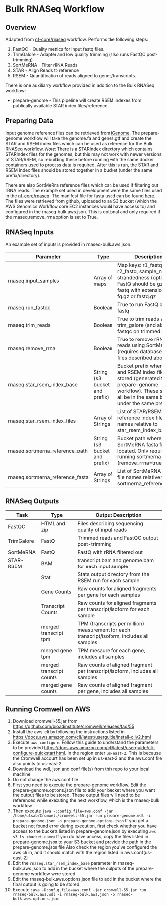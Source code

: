 # Bulk RNASeq Workflow

## Overview
Adapted from [nf-core/rnaseq](https://github.com/nf-core/rnaseq) workflow. Performs the following steps:
1. FastQC - Quality metrics for input fastq files.
2. TrimGalore - Adapter and low quality trimming (also runs FastQC post-trimming)
3. SortMeRNA - Filter rRNA Reads
4. STAR - Align Reads to reference
5. RSEM - Quantification of reads aligned to genes/transcripts.


There is one auxiliarry workflow provided in addition to the Bulk RNASeq workflow:
* prepare-genome - This pipeline will create RSEM indexes from publically available STAR index files/reference.

## Preparing Data
Input genome reference files can be retrieved from [iGenome](https://ewels.github.io/AWS-iGenomes/). The prepare-genome workflow will take the genome.fa and genes.gtf and create the STAR and RSEM index files which can be used as reference for the Bulk RNASeq workflow. *Note:* There is a STARIndex directory which contains STARIndex files for the genomes, but this may not work with newer versions of STAR/RSEM, so rebuilding these before running with the same docker containers used to process data is required. After this is run, the STAR and RSEM index files should be stored together in a bucket (under the same prefix/directory).

There are also SortMeRna reference files which can be used if filtering out rRNA reads. The example set used in development were the same files used in the [nf-core/rnaseq](https://github.com/nf-core/rnaseq). The manifest file for fasta used can be found [here](https://github.com/nf-core/rnaseq/blob/master/assets/rrna-db-defaults.txt). The files were retrieved from github, uploaded to an S3 bucket (which the AWS Genomics Workflow core EC2 instances would have access to) and configured in the rnaseq-bulk.aws.json. This is optional and only required if the rnaseq.remove_rrna option is set to True.

## RNASeq Inputs
An example set of inputs is provided in rnaseq-bulk.aws.json. 

| Parameter | Type | Description |
| --- | --- | --- |
| rnaseq.input_samples | Array of maps | Map keys: r1_fastq, r2_fastq, sample_name, strandedness (optional). FastQ should be gzipped fastq with extensions of fq.gz or fastq.gz |
| rnaseq.run_fastqc | Boolean | True to run FastQ on input fastq |
| rnaseq.trim_reads | Boolean | True to trim reads with trim_galore (and also fastqc on trimmed reads) |
| rnaseq.remove_rrna | Boolean | True to remove rRNA reads using SortMeRNA (requires database fasta files described above) |
| rnaseq.star_rsem_index_base | String (s3 bucket and prefix) | Bucket prefix where STAR and RSEM index files are stored (generated from prepare-genome workflow). These should all be in the same bucket, under the same prefix. |
| rnaseq.star_rsem_index_files | Array of Strings | List of STAR/RSEM reference index file names relative to star_rsem_index_base |
| rnaseq.sortmerna_reference_path | String (s3 bucket and prefix) | Bucket path where SortMeRNA fasta files are located. Only required if running sortmerna (remove_rrna=true) |
| rnaseq.sortmerna_reference_fasta | Array of Strings | List of SortMeRNA fasta file names relative to sortmerna_reference_path |

## RNASeq Outputs
| Task | Type | Output Description |
| --- | --- | --- |
| FastQC | HTML and zip | Files describing sequencing quality of input reads |
| TrimGalore | FastQ | Trimmed reads and FastQC output post-trimming |
| SortMeRNA | FastQ | FastQ with rRNA filtered out |
| STAR-RSEM | BAM | transcript.bam and genome.bam for each input sample|
| | Stat | Stats output directory from the RSEM run for each sample |
| | Gene Counts | Raw counts for aligned fragments per gene for each samples |
| | Transcript Counts | Raw counts for aligned fragments per transcript/isoform for each sample |
| | merged transcript tpm | TPM (transcripts per million) measurement for each transcript/isoform, includes all samples |
| | merged gene tpm | TPM mesaure for each gene, includes all samples |
| | merged transcript counts | Raw counts of aligned fragment per transcript/isoform, includes all samples |
| | merged gene counts | Raw counts of aligned fragment per gene, includes all samples |

## Running Cromwell on AWS
1. Download cromwell-55.jar from https://github.com/broadinstitute/cromwell/releases/tag/55
2. Install the aws-cli by following the instructions listed in https://docs.aws.amazon.com/cli/latest/userguide/install-cliv2.html
3. Execute ```aws configure```. Follow this guide to understand the parameters to be provided https://docs.aws.amazon.com/cli/latest/userguide/cli-configure-quickstart.html. In the region enter ```us-east-2```. This is because the Cromwell account has been set up in us-east-2 and the aws.conf file also points to us-east-2
4. Download the wdl, json and conf file(s) from this repo to your local machine
5. Do not change the aws.conf file
6. First you need to execute the prepare-genome workflow. Edit the prepare-genome.options.json file to add your bucket where you want the output files to be stored. These output files will need to be referenced while executing the next workflow, which is the rnaseq-bulk workflow
7. Then execute ```java -Dconfig.file=aws.conf -jar /home/utsab/Cromwell/cromwell-55.jar run prepare-genome.wdl -i prepare-genome.json -o prepare-genome.options.json```
   If you get a bucket not found error during execution, first check whether you have access to the buckets listed in prepare-genome.json by executing ```aws s3 ls <bucket-name>```
   If you do have access, copy the files listed in prepare-genome.json to your S3 bucket and provide the path in the prepare-genome.json file
   Also check the region you've configured the aws cli in, and it should match with the region listed in aws.conf(us-east-2)
8. Edit the ```rnaseq.star_rsem_index_base``` parameter in rnaseq-bulk.aws.json to add in the bucket where the outputs of the prepare-genome workflow were stored
9. Edit the rnaseq-bulk.aws.options.json file to add in the bucket where the final output is going to be stored
10. Execute ```java -Dconfig.file=aws.conf -jar cromwell-55.jar run rnaseq-bulk.aws.wdl -i rnaseq-bulk.aws.json -o rnaseq-bulk.aws.options.json```
